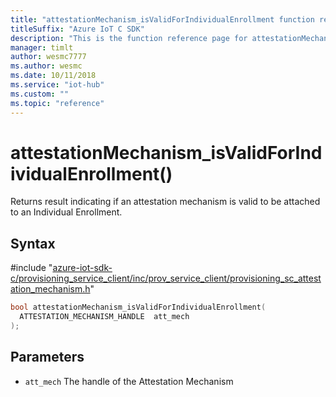 ```yaml
---                             
title: "attestationMechanism_isValidForIndividualEnrollment function reference | Microsoft Docs" 
titleSuffix: "Azure IoT C SDK"            
description: "This is the function reference page for attestationMechanism_isValidForIndividualEnrollment() in the Azure IoT C SDK. This SDK is used with Azure IoT Hub and Azure IoT Hub Device Provisioning Service"            
manager: timlt                 
author: wesmc7777              
ms.author: wesmc               
ms.date: 10/11/2018                    
ms.service: "iot-hub"             
ms.custom: ""                
ms.topic: "reference"        
---                            
```


# attestationMechanism_isValidForIndividualEnrollment()

Returns result indicating if an attestation mechanism is valid to be attached to an Individual Enrollment.

## Syntax

\#include "[azure-iot-sdk-c/provisioning_service_client/inc/prov_service_client/provisioning_sc_attestation_mechanism.h](../provisioning-sc-attestation-mechanism-h.md)"  
```C
bool attestationMechanism_isValidForIndividualEnrollment(
  ATTESTATION_MECHANISM_HANDLE  att_mech
);
```

## Parameters
* `att_mech` The handle of the Attestation Mechanism

